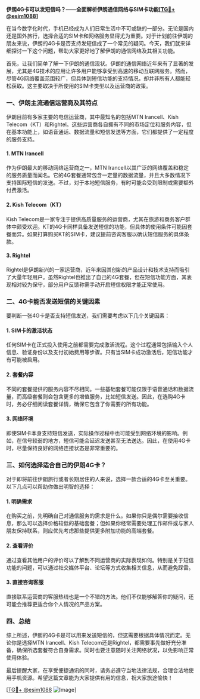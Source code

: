 **伊朗4G卡可以发短信吗？——全面解析伊朗通信网络与SIM卡功能[[TG💪+ @esim1088](https://t.me/s/esim1088)]**

在当今数字化时代，手机已经成为人们日常生活中不可或缺的一部分。无论是国内还是国外旅行，选择合适的SIM卡和网络服务显得尤为重要。对于计划前往伊朗的朋友来说，伊朗的4G卡是否支持发短信成了一个常见的疑问。今天，我们就来详细探讨一下这个问题，帮助大家更好地了解伊朗的通信网络及其相关功能。

首先，让我们简单了解一下伊朗的通信现状。伊朗的通信网络近年来有了显著的发展，尤其是4G技术的应用让许多用户能够享受到高速的移动互联网服务。然而，尽管4G网络覆盖范围较广，但具体到短信功能的支持情况，却并非所有人都能轻松获取。这主要取决于所使用的SIM卡类型以及运营商的政策。

### 一、伊朗主流通信运营商及其特点

伊朗目前有多家主要的电信运营商，其中最知名的包括MTN Irancell、Kish Telecom（KT）和Rightel。这些运营商各自拥有不同的市场定位和服务内容，但在基本功能上，如语音通话、数据流量和短信发送等方面，它们都提供了一定程度的服务支持。

#### 1. MTN Irancell
作为伊朗最大的移动网络运营商之一，MTN Irancell以其广泛的网络覆盖和稳定的服务质量而闻名。它的4G套餐通常包含一定量的数据流量，并且大多数情况下支持国际短信的发送。不过，对于本地短信服务，有时可能会受到限制或需要额外付费激活。

#### 2. Kish Telecom（KT）
Kish Telecom是一家专注于提供高质量服务的运营商，尤其在旅游和商务客户群体中颇受欢迎。KT的4G卡同样具备发送短信的功能，但具体的使用条件可能因套餐而异。如果打算购买KT的SIM卡，建议提前咨询客服以确认短信服务的具体条款。

#### 3. Rightel
Rightel是伊朗新兴的一家运营商，近年来因其创新的产品设计和技术支持而吸引了大量年轻用户。虽然Rightel也推出了自己的4G套餐，但在短信功能方面，其表现相对较为保守，部分用户反馈称需手动开启短信权限才能正常使用。

### 二、4G卡能否发送短信的关键因素

要判断一张4G卡是否支持短信发送，我们需要考虑以下几个关键因素：

#### 1. SIM卡的激活状态
任何SIM卡在正式投入使用之前都需要完成激活流程。这个过程通常包括输入个人信息、验证身份以及支付初始费用等步骤。只有当SIM卡成功激活后，短信功能才有可能被启用。

#### 2. 套餐内容
不同的套餐提供的服务内容不尽相同。一些基础套餐可能仅限于语音通话和数据流量，而高级套餐则会包含更多的增值服务，比如短信发送。因此，在选购4G卡时，务必仔细阅读套餐详情，确保它包含了你需要的所有功能。

#### 3. 网络环境
即使SIM卡本身支持短信发送，实际操作过程中也可能受到网络环境的影响。例如，在信号较弱的地方，短信可能会延迟发送甚至无法送达。因此，在使用4G卡时，尽量保持良好的网络连接状态是非常重要的。

### 三、如何选择适合自己的伊朗4G卡？

对于即将前往伊朗旅行或者长期居住的人来说，选择一款合适的4G卡至关重要。以下几点可以帮助你做出明智的选择：

#### 1. 明确需求
在购买之前，先明确自己对通信服务的需求是什么。如果你只是偶尔需要接收信息，那么可以选择价格较低的基础套餐；但如果你经常需要处理工作邮件或与家人朋友保持联系，则应优先考虑那些提供更多附加功能的高端套餐。

#### 2. 查看评价
通过查看其他用户的评价可以了解到不同运营商的实际表现如何。特别是关于短信功能的问题，可以通过社交媒体平台、论坛等方式收集相关信息，从而避免踩雷。

#### 3. 直接咨询客服
直接联系运营商的客服热线也是一个不错的方法。他们不仅能够解答你的疑问，还可能会推荐更适合你个人情况的产品方案。

### 四、总结

综上所述，伊朗的4G卡是可以用来发送短信的，但这需要根据具体情况而定。无论你是选择MTN Irancell、Kish Telecom还是Rightel，都需要事先做好充分准备，确保所选套餐符合自身需求。同时也要注意随时关注网络状况，以免影响正常使用体验。

最后提醒大家，在享受便捷通讯的同时，请务必遵守当地法律法规，合理合法地使用手机资源。希望这篇文章能为大家提供有用的信息，祝大家旅途愉快！

[[TG💪+ @esim1088](https://t.me/s/esim1088) ![Image](https://i.postimg.cc/4NQfJmqS/Snipaste-2025-05-13-00-14-12.png)]